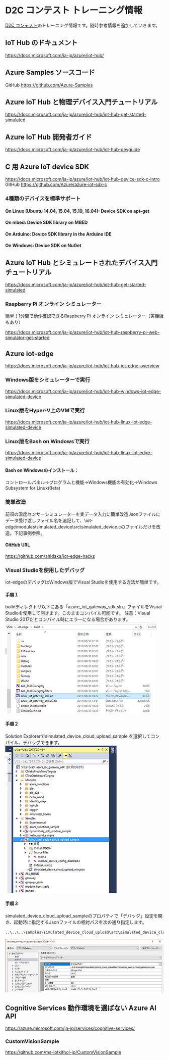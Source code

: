 ﻿# D2C コンテスト トレーニング情報
[D2C コンテスト](http://www.device2cloud-contest.com/)のトレーニング情報です。随時参考情報を追加していきます。

## IoT Hub のドキュメント
https://docs.microsoft.com/ja-jp/azure/iot-hub/

## Azure Samples ソースコード
GitHub
https://github.com/Azure-Samples

## Azure IoT Hub と物理デバイス入門チュートリアル
https://docs.microsoft.com/ja-jp/azure/iot-hub/iot-hub-get-started-simulated

## Azure IoT Hub 開発者ガイド
https://docs.microsoft.com/ja-jp/azure/iot-hub/iot-hub-devguide

## C 用 Azure IoT device SDK
https://docs.microsoft.com/ja-jp/azure/iot-hub/iot-hub-device-sdk-c-intro
GitHub
https://github.com/Azure/azure-iot-sdk-c

### 4種類のデバイスを標準サポート
#### On Linux (Ubuntu 14.04, 15.04, 15.10, 16.04): Device SDK on apt-get
#### On mbed: Device SDK library on MBED
#### On Arduino: Device SDK library in the Arduino IDE
#### On Windows: Device SDK on NuGet

## Azure IoT Hub とシミュレートされたデバイス入門チュートリアル
https://docs.microsoft.com/ja-jp/azure/iot-hub/iot-hub-get-started-simulated

### Raspberry Pi オンライン シミュレーター
簡単！1分間で動作確認できるRaspberry Pi オンライン シミュレーター（実機版もあり）

https://docs.microsoft.com/ja-jp/azure/iot-hub/iot-hub-raspberry-pi-web-simulator-get-started

## Azure iot-edge
https://docs.microsoft.com/ja-jp/azure/iot-hub/iot-hub-iot-edge-overview

### Windows版をシミュレーターで実行
https://docs.microsoft.com/ja-jp/azure/iot-hub/iot-hub-windows-iot-edge-simulated-device

### Linux版をHyper-V上のVMで実行
https://docs.microsoft.com/ja-jp/azure/iot-hub/iot-hub-linux-iot-edge-simulated-device

### Linux版をBash on Windowsで実行
https://docs.microsoft.com/ja-jp/azure/iot-hub/iot-hub-linux-iot-edge-simulated-device

#### Bash on Windowsのインストール：
コントロールパネル→プログラムと機能→Windows機能の有効化→Windows Subsystem for Linux(Beta)

### 簡単改造
前項の温度センサーシミュレーターを実データ入力に簡単改造Jsonファイルにデータ受け渡しファイル名を追記して、\iot-edge\modules\simulated_device\src\simulated_device.cのファイルだけを改造。下記事例参照。

#### GitHub URL
https://github.com/ahidaka/iot-edge-hacks


### Visual Studioを使用したデバッグ
iot-edgeのデバッグはWindows版でVisual Studioを使用する方法が簡単です。
#### 手順１
buildディレクトリ以下にある「azure_iot_gateway_sdk.sln」ファイルをVisual Studioを使用して開きます。このままコンパイル可能です。
注意：Visual Studio 2017だとコンパイル時にエラーになる場合があります。
![Solution File](./SolutionFile.png)

#### 手順２
Solution Explorerでsimulated_device_cloud_upload_sample を選択してコンパイル、デバッグできます。
![Solution Explorer](./SolutionExplorer.png)

#### 手順３
simulated_device_cloud_upload_sampleのプロパティで「デバッグ」設定を開き、起動時に指定するJsonファイルの相対パスを次の通り指定します。
```
..\..\..\samples\simulated_device_cloud_upload\src\simulated_device_cloud_upload_win.json
```
![Debug Property.png](./DebugProperty.png)

## Cognitive Services 動作環境を選ばない Azure AI API
https://azure.microsoft.com/ja-jp/services/cognitive-services/

### CustomVisionSample
https://github.com/ms-iotkithol-jp/CustomVisionSample
